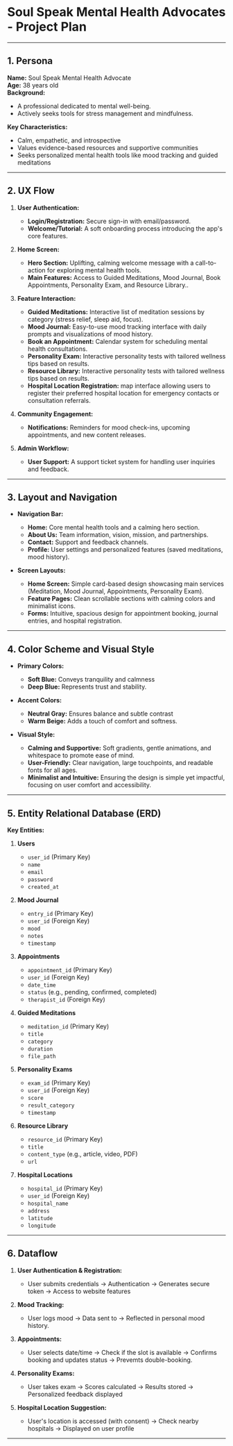 # Soul Speak Mental Health Advocates - Project Plan

---

## 1. Persona

**Name:** Soul Speak Mental Health Advocate  
**Age:** 38 years old  
**Background:**  
* A professional dedicated to mental well-being.  
* Actively seeks tools for stress management and mindfulness.

**Key Characteristics:**  
* Calm, empathetic, and introspective  
* Values evidence-based resources and supportive communities
* Seeks personalized mental health tools like mood tracking and guided meditations

---

## 2. UX Flow

1. **User Authentication:**  
   - **Login/Registration:** Secure sign-in with email/password.
   - **Welcome/Tutorial:** A soft onboarding process introducing the app's core features.

2. **Home Screen:**  
   - **Hero Section:** Uplifting, calming welcome message with a call-to-action for exploring mental health tools.
   - **Main Features:** Access to Guided Meditations, Mood Journal, Book Appointments, Personality Exam, and Resource Library..

3. **Feature Interaction:**  
   - **Guided Meditations:** Interactive list of meditation sessions by category (stress relief, sleep aid, focus).
   - **Mood Journal:**  Easy-to-use mood tracking interface with daily prompts and visualizations of mood history.
   - **Book an Appointment:** Calendar system for scheduling mental health consultations.
   - **Personality Exam:** Interactive personality tests with tailored wellness tips based on results.
   - **Resource Library:** Interactive personality tests with tailored wellness tips based on results.
   - **Hospital Location Registration:**  map interface allowing users to register their preferred hospital location for emergency contacts or consultation referrals.

4. **Community Engagement:**  
   - **Notifications:** Reminders for mood check-ins, upcoming appointments, and new content releases.

5. **Admin Workflow:**  
   - **User Support:** A support ticket system for handling user inquiries and feedback.
   

---

## 3. Layout and Navigation

* **Navigation Bar:**  
  + **Home:** Core mental health tools and a calming hero section.
  + **About Us:** Team information, vision, mission, and partnerships.
  + **Contact:** Support and feedback channels.
  + **Profile:** User settings and personalized features (saved meditations, mood history).

* **Screen Layouts:**  
  + **Home Screen:** Simple card-based design showcasing main services (Meditation, Mood Journal, Appointments, Personality Exam).
  + **Feature Pages:** Clean scrollable sections with calming colors and minimalist icons.
  + **Forms:** Intuitive, spacious design for appointment booking, journal entries, and hospital registration.


---

## 4. Color Scheme and Visual Style

* **Primary Colors:**  
  + **Soft Blue:** Conveys tranquility and calmness
  + **Deep Blue:** Represents trust and stability.

* **Accent Colors:**  
  + **Neutral Gray:** Ensures balance and subtle contrast
  + **Warm Beige:** Adds a touch of comfort and softness.

* **Visual Style:**  
  + **Calming and Supportive:** Soft gradients, gentle animations, and whitespace to promote ease of mind.
  + **User-Friendly:** Clear navigation, large touchpoints, and readable fonts for all ages.
  + **Minimalist and Intuitive:** Ensuring the design is simple yet impactful, focusing on user comfort and accessibility.

---

## 5. Entity Relational Database (ERD)

**Key Entities:**

1. **Users**
   - `user_id` (Primary Key)
   - `name`
   - `email`
   - `password`
   - `created_at`

2. **Mood Journal**
   - `entry_id` (Primary Key)
   - `user_id` (Foreign Key)
   - `mood`
   - `notes`
   - `timestamp`

3. **Appointments**
   - `appointment_id` (Primary Key)
   - `user_id` (Foreign Key)
   - `date_time`
   - `status` (e.g., pending, confirmed, completed)
   - `therapist_id` (Foreign Key)

4. **Guided Meditations**
   - `meditation_id` (Primary Key)
   - `title`
   - `category`
   - `duration`
   - `file_path`

5. **Personality Exams**
   - `exam_id` (Primary Key)
   - `user_id` (Foreign Key)
   - `score`
   - `result_category`
   - `timestamp`

6. **Resource Library**
   - `resource_id` (Primary Key)
   - `title`
   - `content_type` (e.g., article, video, PDF)
   - `url`

7. **Hospital Locations**
   - `hospital_id` (Primary Key)
   - `user_id` (Foreign Key)
   - `hospital_name`
   - `address`
   - `latitude`
   - `longitude`
---

## 6. Dataflow

1. **User Authentication & Registration:**
   - User submits credentials ->  Authentication -> Generates secure token -> Access to website features

2. **Mood Tracking:**
   - User logs mood -> Data sent to  -> Reflected in personal mood history.
3. **Appointments:**
   - User selects date/time -> Check if the slot is available -> Confirms booking and updates status -> Prevemts double-booking.

4. **Personality Exams:**
   - User takes exam -> Scores calculated -> Results stored -> Personalized feedback displayed

5. **Hospital Location Suggestion:**
   - User's location is accessed (with consent) -> Check nearby hospitals -> Displayed on user profile
---